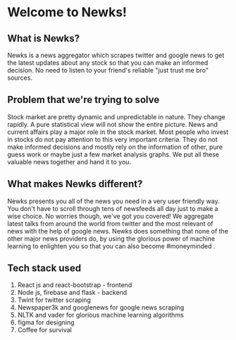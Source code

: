 # Welcome to Newks!
## What is Newks?
Newks is a news aggregator which scrapes twitter and google news to get the latest updates about any stock so that you can make an informed decision. No need to listen to your friend's reliable "just trust me bro" sources.
## Problem that we're trying to solve
Stock market are pretty dynamic and unpredictable in nature. They change rapidly.  A pure statistical view will not show the entire picture. News and current affairs play a major role in the stock market.
Most people who invest in stocks do not pay attention to this very important criteria. They do not make informed decisions and mostly rely on the information of other, pure guess work or maybe just a few market analysis graphs.
We put all these valuable news together and hand it to you. 
## What makes Newks different?
Newks presents you all of the news you need in a very user friendly way. You don't have to scroll through tens of newsfeeds all day just to make a wise choice. No worries though, we've got you covered! We aggregate latest talks from around the world from twitter and the most relevant of news with the help of google news.
Newks does something that none of the other major news providers do, by using the glorious power of machine learning to enlighten you so that you can also become #moneyminded .
## Tech stack used
1. React js and react-bootstrap - frontend
2. Node js, firebase and flask - backend
3. Twint for twitter scraping
4. Newspaper3k and googlenews for google news scraping
5. NLTK and vader for glorious machine learning algorithms
6. figma for designing
7. Coffee for survival
